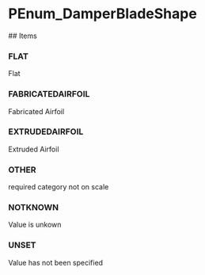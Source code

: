 # PEnum_DamperBladeShape

<!-- end of definition -->## Items

### FLAT
Flat

### FABRICATEDAIRFOIL
Fabricated Airfoil

### EXTRUDEDAIRFOIL
Extruded Airfoil

### OTHER
required category not on scale

### NOTKNOWN
Value is unkown

### UNSET
Value has not been specified
